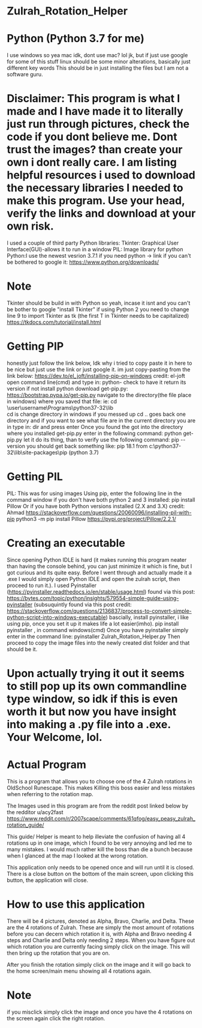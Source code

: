 # Zulrah_Rotation_Helper
# Python (Python 3.7 for me)
I use windows so yea mac idk, dont use mac? lol jk, but if just use google for some of this stuff
linux should be some minor alterations, basically just different key words 
This should be in just installing the files but I am not a software guru.

# Disclaimer: This program is what I made and I have made it to literally just run through pictures, check the code if you dont believe me. Dont trust the images? than create your own i dont really care. I am listing helpful resources i used to download the necessary libraries I needed to make this program. Use your head, verify the links and download at your own risk.

I used a couple of third party Python libraries: 
Tkinter: Graphical User Interface(GUI)-allows it to run in a window
PIL: Image library for python
Python:I use the newest vesrion 3.7.1 if you need python -> link if you can't be bothered to google it: https://www.python.org/downloads/
# Note
Tkinter should be build in with Python so yeah, incase it isnt and you can't be bother to google "install Tkinter"
if using Python 2 you need to change line 9 to import Tkinter as tk (the first T in Tkinter needs to be capitalized) 
https://tkdocs.com/tutorial/install.html

# Getting PIP
honestly just follow the link below, Idk why i tried to copy paste it in here to be nice but just use the link or just google it.
im just copy-pasting from the link below:
https://dev.to/el_joft/installing-pip-on-windows credit: el-joft
open command line(cmd) and type in:
python- check to have it return its version if not install python
download get-pip.py: https://bootstrap.pypa.io/get-pip.py
navigate to the directory(the file place in windows) where you saved that file:
ie: cd \user\username\Programs\python37-32\lib   
cd is change directory in windows if you messed up cd .. goes back one directory and if you want to see what file are in the current directory you are in type in:
dir and press enter
Once you found the got into the directory where you installed get-pip.py enter in the following command:
python get-pip.py
let it do its thing, than to verify use the following command:
pip --version
you should get back something like:
pip 18.1 from c:\python37-32\lib\site-packages\pip (python 3.7)

# Getting PIL
PIL: This was for using images
Using pip, enter the following line in the command window if you don't have both python 2 and 3 installed:
 pip install Pillow
Or if you have both Python versions installed (2.X and 3.X) credit: Ahmad https://stackoverflow.com/questions/20060096/installing-pil-with-pip
 python3 -m pip install Pillow
https://pypi.org/project/Pillow/2.2.1/




# Creating an executable
Since opening Python IDLE is hard (it makes running this program neater than having the console behind, you can just minimize it which is fine, but I got curious and its quite easy. Before I went through and actually made it a .exe I would simply open Python IDLE and open the zulrah script, then proceed to run it.). I used Pyinstaller (https://pyinstaller.readthedocs.io/en/stable/usage.html) found via this post:
https://bytes.com/topic/python/insights/579554-simple-guide-using-pyinstaller  (subsuquintly found via this post credit: https://stackoverflow.com/questions/2136837/process-to-convert-simple-python-script-into-windows-executable)
bascially, install pyinstaller, i like using pip, once you set it up it makes life a lot easier(imho). pip install pyinstaller , in command windows(cmd) 
Once you have pyinstaller simply enter in the command line:
pyinstaller Zulrah_Rotation_Helper.py
Then proceed to copy the image files into the newly created dist folder and that should be it.

 # Upon actually trying it out it seems to still pop up its own commandline type window, so idk if this is even worth it but now you have insight into making a .py file into a .exe. Your Welcome, lol.

# Actual Program
This is a program that allows you to choose one of the 4 Zulrah rotations in OldSchool Runescape. This makes Killing this boss easier and less mistakes when referring to the rotation map.

The Images used in this program are from the reddit post linked below by the redditor u/acy2fast
https://www.reddit.com/r/2007scape/comments/61qfog/easy_peasy_zulrah_rotation_guide/

This guide/ Helper is meant to help illeviate the confusion of having all 4 rotations up in one image, which I found to be very annoying and led me to many mistakes. I would much rather kill the boss than die a bunch because when I glanced at the map I looked at the wrong rotation.

This application only needs to be opened once and will run until it is closed. There is a close button on the bottom of the main screen, upon clicking this button, the application will close.

# How to use this application
There will be 4 pictures, denoted as Alpha, Bravo, Charlie, and Delta. These are the 4 rotations of Zulrah. These are simply the most amount of rotations before you can decern which rotation it is, with Alpha and Bravo needing 4 steps and Charlie and Delta only needing 2 steps.
When you have figure out which rotation you are currently facing simply click on the image. This will then bring up the rotation that you are on.

After you finish the rotation simply click on the image and it will go back to the home screen/main menu showing all 4 rotations again.

# Note
if you misclick simply click the image and once you have the 4 rotations on the screen again click the right rotation.
